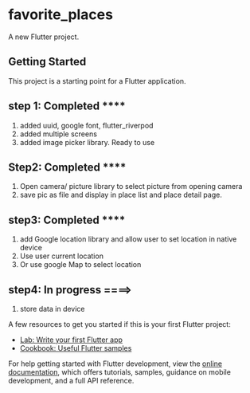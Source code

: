 # favorite_places

A new Flutter project.

## Getting Started

This project is a starting point for a Flutter application.

## step 1: Completed ******\*\*\*\*******

1. added uuid, google font, flutter_riverpod
2. added multiple screens
3. added image picker library. Ready to use

## Step2: Completed ******\*\*\*\*******

1. Open camera/ picture library to select picture from opening camera
2. save pic as file and display in place list and place detail page.

## step3: Completed ******\*\*\*\*******

1. add Google location library and allow user to set location in native device
2. Use user current location
3. Or use google Map to select location

## step4: In progress ====>

1. store data in device

A few resources to get you started if this is your first Flutter project:

- [Lab: Write your first Flutter app](https://docs.flutter.dev/get-started/codelab)
- [Cookbook: Useful Flutter samples](https://docs.flutter.dev/cookbook)

For help getting started with Flutter development, view the
[online documentation](https://docs.flutter.dev/), which offers tutorials,
samples, guidance on mobile development, and a full API reference.
